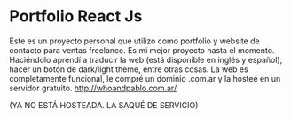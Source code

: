 # Portfolio React Js

Este es un proyecto personal que utilizo como portfolio y website de contacto para ventas freelance.
Es mi mejor proyecto hasta el momento.
Haciéndolo aprendí a traducir la web (está disponible en inglés y español), hacer un botón de dark/light theme, entre otras cosas.
La web es completamente funcional, le compré un dominio .com.ar y la hosteé en un servidor gratuito.
http://whoandpablo.com.ar/

(YA NO ESTÁ HOSTEADA. LA SAQUÉ DE SERVICIO)

